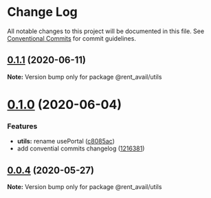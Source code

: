 # Change Log

All notable changes to this project will be documented in this file.
See [Conventional Commits](https://conventionalcommits.org) for commit guidelines.

## [0.1.1](https://github.com/rentalutions/elements/compare/@rent_avail/utils@0.1.0...@rent_avail/utils@0.1.1) (2020-06-11)

**Note:** Version bump only for package @rent_avail/utils





# [0.1.0](https://github.com/rentalutions/elements/compare/@rent_avail/utils@0.0.3...@rent_avail/utils@0.1.0) (2020-06-04)


### Features

* **utils:** rename usePortal ([c8085ac](https://github.com/rentalutions/elements/commit/c8085ac7a43d71a37da98210b95a85711ebe4138))
* add convential commits changelog ([1216381](https://github.com/rentalutions/elements/commit/1216381d4e1bb8eb8dea4a2293a8bb84662195a9))





## [0.0.4](https://github.com/rentalutions/elements/compare/@rent_avail/utils@0.0.3...@rent_avail/utils@0.0.4) (2020-05-27)

**Note:** Version bump only for package @rent_avail/utils
